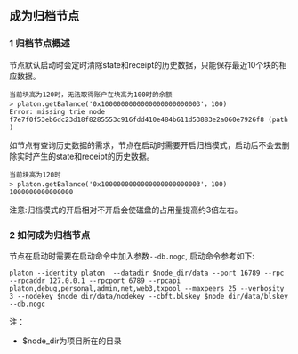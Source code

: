 ## 成为归档节点

### 1 归档节点概述
节点默认启动时会定时清除state和receipt的历史数据，只能保存最近10个块的相应数据。

```
当前块高为120时，无法取得账户在块高为100时的余额
> platon.getBalance('0x1000000000000000000000003'，100)
Error: missing trie node f7e7f0f53eb6dc23d18f8285553c916fdd410e484b611d53883e2a060e7926f8 (path )
```

如节点有查询历史数据的需求，节点在启动时需要开启归档模式，启动后不会去删除实时产生的state和receipt的历史数据。

```
当前块高为120时
> platon.getBalance('0x1000000000000000000000003'，100)
1000000000000000
```

注意:归档模式的开启相对不开启会使磁盘的占用量提高约3倍左右。


### 2 如何成为归档节点
节点在启动时需要在启动命令中加入参数`--db.nogc`,
启动命令参考如下:
```
platon --identity platon  --datadir $node_dir/data --port 16789 --rpc --rpcaddr 127.0.0.1 --rpcport 6789 --rpcapi platon,debug,personal,admin,net,web3,txpool --maxpeers 25 --verbosity 3 --nodekey $node_dir/data/nodekey --cbft.blskey $node_dir/data/blskey  --db.nogc
```
注：
-  \$node_dir为项目所在的目录
